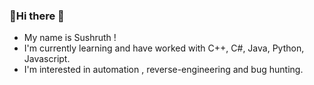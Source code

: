 ### 💼Hi there 💼
- My name is Sushruth !
- I'm currently learning and have worked with C++, C#, Java, Python, Javascript.
- I'm interested in automation , reverse-engineering and bug hunting.

<!--
**SushruthRao/SushruthRao** is a ✨ _special_ ✨ repository because its `README.md` (this file) appears on your GitHub profile.

Here are some ideas to get you started:

- 🔭 I’m currently working on ...
- 🌱 I’m currently learning ...
- 👯 I’m looking to collaborate on ...
- 🤔 I’m looking for help with ...
- 💬 Ask me about ...
- 📫 How to reach me: ...
- 😄 Pronouns: ...
- ⚡ Fun fact: ...
-->
